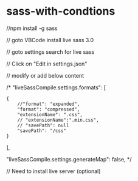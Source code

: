 # sass-with-condtions

//npm install -g sass

// goto VBCode install live sass 3.0

// goto settings search for live sass

// Click on "Edit in settings.json"

// modify or add below content

/* "liveSassCompile.settings.formats": [

    {
        //"format": "expanded",
        "format": "compressed",
        "extensionName": ".css",
        // "extensionName":".min.css",
        // "savePath": null
        "savePath": "/css"
    }
],

"liveSassCompile.settings.generateMap": false,
*/

// Need to install live server (optional)

